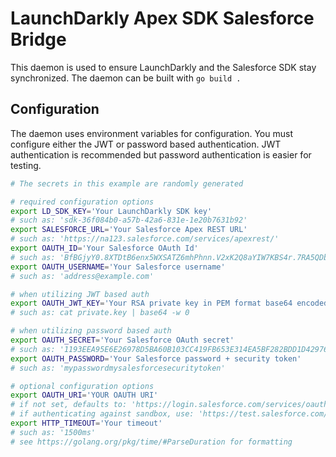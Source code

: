 # LaunchDarkly Apex SDK Salesforce Bridge

This daemon is used to ensure LaunchDarkly and the Salesforce SDK stay synchronized. The daemon can be built with `go build .`

## Configuration

The daemon uses environment variables for configuration. You must configure either the JWT or password based authentication.
JWT authentication is recommended but password authentication is easier for testing.

```bash
# The secrets in this example are randomly generated

# required configuration options
export LD_SDK_KEY='Your LaunchDarkly SDK key'
# such as: 'sdk-36f084b0-a57b-42a6-831e-1e20b7631b92'
export SALESFORCE_URL='Your Salesforce Apex REST URL'
# such as: 'https://na123.salesforce.com/services/apexrest/'
export OAUTH_ID='Your Salesforce OAuth Id'
# such as: 'BfBGjyY0.8XTDtB6enx5WXSATZ6mhPhnn.V2xK2Q8aYIW7KBS4r.7RA5QDbhaVOc4swvGZUqao-4X2S6Z-MdP'
export OAUTH_USERNAME='Your Salesforce username'
# such as: 'address@example.com'

# when utilizing JWT based auth
export OAUTH_JWT_KEY='Your RSA private key in PEM format base64 encoded'
# such as: cat private.key | base64 -w 0

# when utilizing password based auth
export OAUTH_SECRET='Your Salesforce OAuth secret'
# such as: '1193EEA95E6E26978D5BA60B103CC419FB653E314EA5BF282BDD1D429769685E'
export OAUTH_PASSWORD='Your Salesforce password + security token'
# such as: 'mypasswordmysalesforcesecuritytoken'

# optional configuration options
export OAUTH_URI='YOUR OAUTH URI'
# if not set, defaults to: 'https://login.salesforce.com/services/oauth2/token'
# if authenticating against sandbox, use: 'https://test.salesforce.com/services/oauth2/token'
export HTTP_TIMEOUT='Your timeout'
# such as: '1500ms'
# see https://golang.org/pkg/time/#ParseDuration for formatting
```

